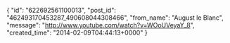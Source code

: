  {
   "id": "622692561100013",
   "post_id": "462493170453287_490608044308466",
   "from_name": "August le Blanc",
   "message": "http://www.youtube.com/watch?v=WOoUVeyaY_8",
   "created_time": "2014-02-09T04:44:13+0000"
 }
